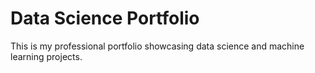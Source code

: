 # Data Science Portfolio 
This is my professional portfolio showcasing data science and machine learning projects. 
